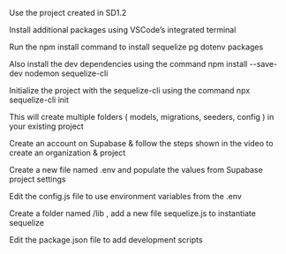 Use the project created in SD1.2

Install additional packages using VSCode’s integrated terminal

Run the npm install command to install sequelize pg dotenv packages

Also install the dev dependencies using the command npm install --save-dev nodemon sequelize-cli

Initialize the project with the sequelize-cli using the command npx sequelize-cli init

This will create multiple folders ( models, migrations, seeders, config ) in your existing project

Create an account on Supabase & follow the steps shown in the video to create an organization & project

Create a new file named .env and populate the values from Supabase project settings

Edit the config.js file to use environment variables from the .env

Create a folder named /lib , add a new file sequelize.js to instantiate sequelize

Edit the package.json file to add development scripts
